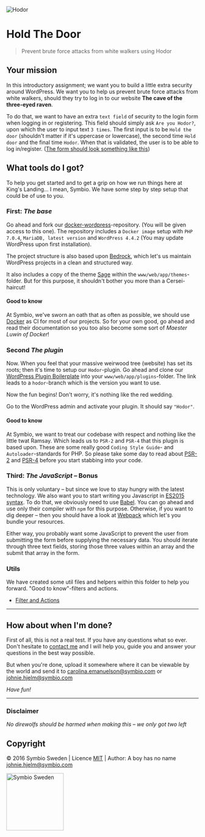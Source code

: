 <img src="http://i.imgur.com/6KzlfYj.jpg" alt="Hodor" class="blog-search">

# Hold The Door

> Prevent brute force attacks from white walkers using Hodor

## Your mission

In this introductory assignment; we want you to build a little extra security around WordPress. We want you to help us prevent brute force attacks from white walkers, should they try to log in to our website **The cave of the three-eyed raven**. 

To do that, we want to have an extra `text field` of security to the login form when logging in or registering. This field should simply ask `Are you Hodor?`, upon which the user to input text `3 times`. The first input is to be `Hold the door` (shouldn't matter if it's uppercase or lowercase), the second time `Hold door` and the final time `Hodor`. When that is validated, the user is to be able to log in/register. ([The form should look something like this](http://i.imgur.com/WEIoKhf.png))

## What tools do I got?

To help you get started and to get a grip on how we run things here at King's Landing… I mean, Symbio. We have some step by step setup that could be of use to you.

### First: *The base*

Go ahead and fork our [docker-wordpress](http://github.com/SymbioSweden/docker-wordpress)-repository. (You will be given access to this one). The repository includes a `Docker image` setup with `PHP 7.0.4`, `MariaDB, latest version` and `WordPress 4.4.2` (You may update WordPress upon first installation).

The project structure is also based upon [Bedrock](https://github.com/roots/bedrock), which let's us maintain WordPress projects in a clean and structured way.

It also includes a copy of the theme [Sage](https://github.com/roots/sage) within the `www/web/app/themes`-folder. But for this purpose, it shouldn't bother you more than a Cersei-haircut!

#### Good to know

At Symbio, we've sworn an oath that as often as possible, we should use [Docker](http://docker.io/) as CI for most of our projects. So for your own good, go ahead and read their documentation so you too also become some sort of *Maester Luwin of Docker*!

### Second *The plugin*

Now. When you feel that your massive weirwood tree (website) has set its roots; then it's time to setup our `Hodor`-plugin. Go ahead and clone our [WordPress Plugin Boilerplate](https://github.com/SymbioSweden/wp-plugin-boilerplate-psr/tree/hodor) into your `www/web/app/plugins`-folder. The link leads to a `hodor`-branch which is the version you want to use. 

Now the fun begins! Don't worry, it's nothing like the red wedding.

Go to the WordPress admin and activate your plugin. It should say `"Hodor"`.

#### Good to know

At Symbio, we want to treat our codebase with respect and nothing like the little twat Ramsay. Which leads us to `PSR-2` and `PSR-4` that this plugin is based upon. These are some really good `Coding Style Guide`- and `Autoloader`-standards for PHP. So please take some day to read about [PSR-2](http://www.php-fig.org/psr/psr-2/) and [PSR-4](http://www.php-fig.org/psr/psr-4/) before you start stabbing into your code.

### Third: *The JavaScript* – Bonus

This is only voluntary – but since we love to stay hungry with the latest technology. We also want you to start writing you Javascript in [ES2015 syntax](https://github.com/DrkSephy/es6-cheatsheet). To do that, we obviously need to use [Babel](https://babeljs.io/). You can go ahead and use only their compiler with `npm` for this purpose. Otherwise, if you want to dig deeper – then you should have a look at [Webpack](https://webpack.github.io/) which let's you bundle your resources.

Either way, you probably want some JavaScript to prevent the user from submitting the form before supplying the necessary data. You should iterate through three text fields, storing those three values within an array and the submit that array in the form.

### Utils

We have created some util files and helpers within this folder to help you forward. "Good to know"-filters and actions.

* [Filter and Actions](/filters-and-actions.php)

---

## How about when I'm done?

First of all, this is not a real test. If you have any questions what so ever. Don't hesitate to [contact me](mailto:johnie.hjelm@symbio.com) and I will help you, guide you and answer your questions in the best way possible.

But when you're done, upload it somewhere where it can be viewable by the world and send it to <carolina.emanuelson@symbio.com> or <johnie.hjelm@symbio.com>

*Have fun!*

---

### Disclaimer

*No direwolfs should be harmed when making this – we only got two left*

## Copyright

© 2016 Symbio Sweden | Licence [MIT](/LICENCE) | Author: A boy has no name <johnie.hjelm@symbio.com>

<img src="http://symbiosweden.eu/app/themes/careers/dist/images/logo_new_dark.svg" alt="Symbio Sweden" width="150px" height="auto">
